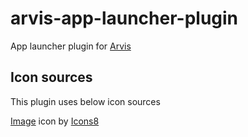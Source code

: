 # arvis-app-launcher-plugin

App launcher plugin for [Arvis](https://github.com/jopemachine/arvis)

## Icon sources

This plugin uses below icon sources

<a target="_blank" href="https://icons8.com">Image</a> icon by <a target="_blank" href="https://icons8.com">Icons8</a>